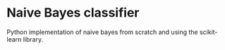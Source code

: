 # Naive Bayes classifier
Python implementation of naive bayes from scratch and using the scikit-learn library.
